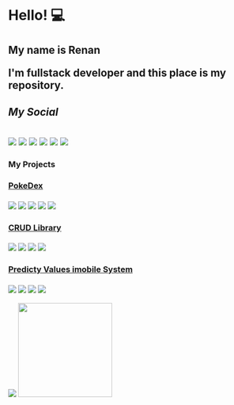 # Hello! 💻
<div>
  <h2>My name is Renan</p>
  <p>I'm fullstack developer and this place is my repository.</p>
    <div>
    <h5>My Social</h5>
    <a href=""><img src="https://img.shields.io/badge/LinkedIn-0077B5?style=for-the-badge&logo=linkedin&logoColor=white"></a>
    <a href=""><img src="https://img.shields.io/badge/Reddit-FF4500?style=for-the-badge&logo=reddit&logoColor=white"></a>
    <a href=""><img src="https://img.shields.io/badge/Instagram-E4405F?style=for-the-badge&logo=instagram&logoColor=white"></a>
    <a href=""><img src="https://img.shields.io/badge/Facebook-1877F2?style=for-the-badge&logo=facebook&logoColor=white"></a>
    <a href=""><img src="https://img.shields.io/badge/Kaggle-20BEFF?style=for-the-badge&logo=Kaggle&logoColor=white"></a>
    <a href=""><img src="https://img.shields.io/badge/Spotify-1ED760?&style=for-the-badge&logo=spotify&logoColor=white"></a>
  </div>
</div>

<div>
  <h3>My Projects</p>
  <div>
    <div>
      <a href="">
        <h4>PokeDex</h4>
      </a>
      <img src="https://img.shields.io/badge/Vue%20js-35495E?style=for-the-badge&logo=vuedotjs&logoColor=4FC08D">
      <img src="https://img.shields.io/badge/JavaScript-323330?style=for-the-badge&logo=javascript&logoColor=F7DF1E"/>
      <img src="https://img.shields.io/badge/HTML5-E34F26?style=for-the-badge&logo=html5&logoColor=white"/>
      <img src="https://img.shields.io/badge/CSS3-1572B6?style=for-the-badge&logo=css3&logoColor=white">
      <img src="https://img.shields.io/badge/Bulma-00D1B2?style=for-the-badge&logo=Bulma&logoColor=white">
    </div>
    <div>
      <a href="">
        <h4>CRUD Library</h4>
      </a>
      <img src="https://img.shields.io/badge/Angular-DD0031?style=for-the-badge&logo=angular&logoColor=white">
      <img src="https://img.shields.io/badge/TypeScript-007ACC?style=for-the-badge&logo=typescript&logoColor=white"/>
      <img src="https://img.shields.io/badge/Spring_Boot-6DB33F?style=for-the-badge&logo=spring-boot&logoColor=white">
      <img src="https://img.shields.io/badge/Bootstrap-563D7C?style=for-the-badge&logo=bootstrap&logoColor=white">
    </div>
    <div>
      <a href="">
        <h4>Predicty Values imobile System</h4>  
      </a>
      <img src="https://img.shields.io/badge/PyTorch-EE4C2C?style=for-the-badge&logo=pytorch&logoColor=white">
      <img src="https://img.shields.io/badge/Python-FFD43B?style=for-the-badge&logo=python&logoColor=blue">
      <img src="https://img.shields.io/badge/Pandas-2C2D72?style=for-the-badge&logo=pandas&logoColor=white">
      <img src="https://img.shields.io/badge/Numpy-777BB4?style=for-the-badge&logo=numpy&logoColor=white">
    </div>
  </div>
</div>
<div>
  <div>
    <img height="full" src="https://github-readme-stats.vercel.app/api?username=RFreitasAnjos&show_icons=true&theme=dark&include_all_commits=true&count_private=true"/>
    <img height="190px" src="https://github-readme-stats.vercel.app/api/top-langs/?username=RFreitasAnjos&layout=compact&langs_count=7&theme=dark"/>  
  </div>
  
  
  
<!-- <img height="full" src="https://github-readme-stats.vercel.app/api/pin/?username=RFreitasAnjos&repo=RFreitasAnjos&theme=dark" /> -->
</div>
